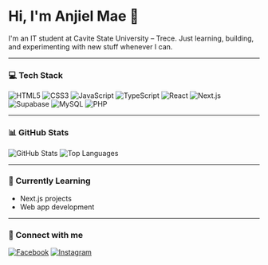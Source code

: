 # Hi, I'm Anjiel Mae 💖

I'm an IT student at Cavite State University – Trece. Just learning, building, and experimenting with new stuff whenever I can.

---

### 💻 Tech Stack
![HTML5](https://img.shields.io/badge/-HTML5-ff6f91?logo=html5&logoColor=white)
![CSS3](https://img.shields.io/badge/-CSS3-ff9a9e?logo=css3&logoColor=white)
![JavaScript](https://img.shields.io/badge/-JavaScript-ffc0cb?logo=javascript&logoColor=black)
![TypeScript](https://img.shields.io/badge/-TypeScript-fab1ce?logo=typescript&logoColor=white)
![React](https://img.shields.io/badge/-React-f5a9b8?logo=react&logoColor=white)
![Next.js](https://img.shields.io/badge/-Next.js-f78fb3?logo=nextdotjs&logoColor=white)
![Supabase](https://img.shields.io/badge/-Supabase-f3a683?logo=supabase&logoColor=white)
![MySQL](https://img.shields.io/badge/-MySQL-f8a5c2?logo=mysql&logoColor=white)
![PHP](https://img.shields.io/badge/-PHP-f7a8b8?logo=php&logoColor=white)

---

### 📊 GitHub Stats
![GitHub Stats](https://github-readme-stats.vercel.app/api?username=leij07&show_icons=true&title_color=ff77a9&icon_color=ff9ecf&text_color=f5b5d8&bg_color=1a1a1a)
![Top Languages](https://github-readme-stats.vercel.app/api/top-langs/?username=leij07&layout=compact&title_color=ff77a9&text_color=f5b5d8&bg_color=1a1a1a)

---

### 🌱 Currently Learning
- Next.js projects 
- Web app development

---

### 💬 Connect with me
[![Facebook](https://img.shields.io/badge/Facebook-ff9ecf?logo=facebook&logoColor=white)](https://www.facebook.com/astraia.xn/)
[![Instagram](https://img.shields.io/badge/Instagram-ff77a9?logo=instagram&logoColor=white)](https://www.instagram.com/anj.xn?igsh=MXhtZzl0ZWYzZTFl)
